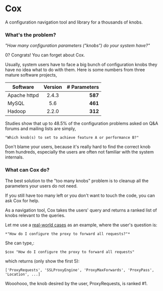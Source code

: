 Cox
=================
A configuration navigation tool and library for a thousands of knobs.

### What's the problem? ###

*"How many configuration parameters ("knobs") do your system have?"*

0? Congrats! You can forget about Cox.

Usually, system users have to face a big bunch of configuration knobs they have no idea what to do with them. Here is some numbers from three mature software projects,

| Software      | Version  | # Parameters  |
| ------------- |:--------:| -------------:|
| Apache httpd  | 2.4.3    |    __587__    |
| MySQL         | 5.6      |    __461__    |
| Hadoop        | 2.2.0    |    __312__    |

Studies show that up to 48.5% of the configuration problems asked on Q&A forums and mailing lists are simply, 

    "Which knob(s) to set to achieve feature A or performance B?"

Don't blame your users, because it's really hard to find the correct knob from hundreds, especially the users are often not familiar with the system internals.

### What can Cox do? ###

The best solution to the "too many knobs" problem is to cleanup all the parameters your users do not need.

If you still have too many left or you don't want to touch the code, you can ask Cox for help.

As a navigation tool, Cox takes the users' query and returns a ranked list of knobs relevant to the queries.

Let me use a [real-world cases](http://serverfault.com/questions/490793/setting-up-mod-proxy-in-apache) as an example, where the user's question is:

    *"How do I configure the proxy to forward all requests?"*

She can type,:

    $cox "How do I configure the proxy to forward all requests"

which returns (only show the first 5):

    ['ProxyRequests', 'SSLProxyEngine', 'ProxyMaxForwards', 'ProxyPass', 'Location', ...]

Wooohooo, the knob desired by the user, ProxyRequests, is ranked #1. 





 









 

